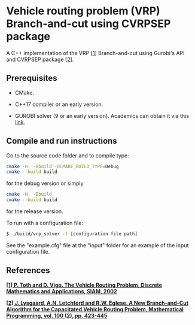 # Vehicle routing problem (VRP) Branch-and-cut using CVRPSEP package

A C++ implementation of the VRP [[1](#references)] Branch-and-cut using Gurobi's API and CVRPSEP package [[2](#references)].

## Prerequisites

* CMake.

* C++17 compiler or an early version.

* GUROBI solver (9 or an early version). Academics can obtain it via this [link](https://www.gurobi.com/downloads/gurobi-optimizer-eula/#Reg "Gurobi's register page").

## Compile and run instructions

Go to the source code folder and to compile type:

```sh
cmake -H. -Bbuild -DCMAKE_BUILD_TYPE=Debug
cmake --build build
```

for the debug version or simply

```sh
cmake -H. -Bbuild
cmake --build build
```

for the release version.

To run with a configuration file:

```sh
$ ./build/vrp_solver -f [configuration file path]
```

See the "example.cfg" file at the "input" folder for an example of the input configuration file.

## References

**[\[1\] P. Toth and D. Vigo. The Vehicle Routing Problem, Discrete Mathematics and Applications, SIAM, 2002](https://epubs.siam.org/doi/book/10.1137/1.9780898718515)**

**[\[2\] J. Lysgaard, A.N. Letchford and R.W. Eglese. A New Branch-and-Cut Algorithm for the Capacitated Vehicle Routing Problem, Mathematical Programming, vol. 100 (2), pp. 423-445](https://pubsonline.informs.org/doi/10.1287/trsc.1060.0188)**